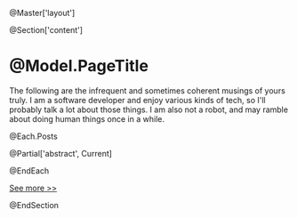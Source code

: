 @Master['layout']

@Section['content']

# @Model.PageTitle

The following are the infrequent and sometimes coherent musings of yours truly. I am a software developer and enjoy various kinds of tech, so I'll probably talk a lot about those things. I am also not a robot, and may ramble about doing human things once in a while.

@Each.Posts

@Partial['abstract', Current]

@EndEach

[See more >>](posts)

@EndSection
